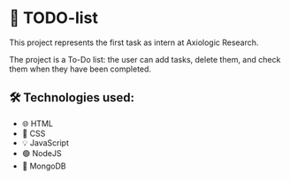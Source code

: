 # 📌 TODO-list

This project represents the first task as intern at Axiologic Research.

The project is a To-Do list: the user can add tasks, delete them, and check them when they have been completed.

## 🛠️ Technologies used:
  - 🌐 HTML
  - 🎨 CSS
  - 💡 JavaScript
  - 🟢 NodeJS
  - 🍃 MongoDB
